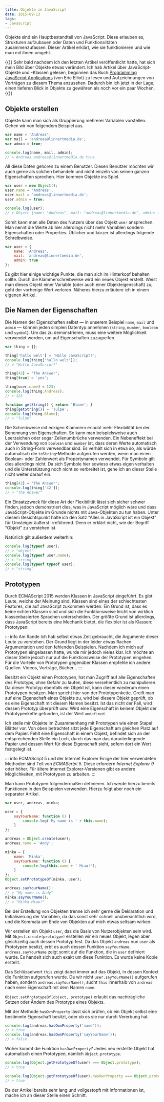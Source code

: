```yaml
---
title: Objekte in JavaScript
date: 2015-09-13
tags:
- JavaScript
---
```


Objekte sind ein Hauptbestandteil von JavaScript. Diese erlauben es, Strukturen aufzubauen oder Daten und Funktionalitäten zusammenzufassen. Dieser Artikel erklärt, wie sie funktionieren und wie man mit ihnen umgeht.

{{<info title="Vorwort">}}
Sehr bald nachdem ich den letzten Artikel veröffentlicht hatte, hat sich mein Bild über Objekte etwas verändert. Ich hab Artikel über JavaScript-Objekte und -Klassen gelesen, begonnen das Buch [Programming JavaScript Applications](http://chimera.labs.oreilly.com/books/1234000000262) (von Eric Elliot) zu lesen und Aufzeichnungen von Vorträgen zu diesem Thema anzusehen. Dadurch bin ich jetzt in der Lage, einen tieferen Blick in Objekte zu gewähren als noch vor ein paar Wochen.
{{</info>}}

## Objekte erstellen

Objekte kann man sich als Gruppierung mehrerer Variablen vorstellen. Gehen wir von folgendem Beispiel aus.

``` js
var name = 'Andreas';
var mail = 'andreas@linnertmedia.de';
var admin = true;

console.log(name, mail, admin);
// > Andreas andreas@linnertmedia.de true
```

All diese Daten gehören zu einem Benutzer. Diesen Benutzer möchten wir auch gerne als solchen behandeln und nicht einzeln von seinen ganzen Eigenschaften sprechen. Hier kommen Objekte ins Spiel.

``` js
var user = new Object();
user.name = 'Andreas';
user.mail = 'andreas@linnertmedia.de';
user.admin = true;

console.log(user);
// > Object {name: "Andreas", mail: "andreas@linnertmedia.de", admin: true}
```

Somit kann man alle Daten des Nutzers über das Objekt `user` ansprechen. Man nennt die Werte ab hier allerdings nicht mehr Variablen sondern Eigenschaften oder Properties. Üblicher und kürzer ist allerdings folgende Schreibweise.

``` js
var user = {
    name: 'Andreas',
    mail: 'andreas@linnertmedia.de',
    admin: true
};
```

Es gibt hier einige wichtige Punkte, die man sich im Hinterkopf behalten sollte. Durch die Klammerschreibweise wird ein neues Objekt erstellt. Weist man dieses Objekt einer Variable (oder auch einer Objekteigenschaft) zu, geht der vorherige Wert verloren. Näheres hierzu erläutere ich in einem eigenen Artikel.

## Die Namen der Eigenschaften

Die Namen der Eigenschaften selbst — in unserem Beispiel `name`, `mail` und `admin` — können jeden simplen Datentyp annehmen (`string`, `number`, `boolean` und `symbol`). Um das zu demonstrieren, muss eine weitere Möglichkeit verwendet werden, um auf Eigenschaften zuzugreifen.

``` js
var thing = {};

thing['hallo welt'] = 'Hallo JavaScript!';
console.log(thing['hallo welt']);
// > "Hallo JavaScript!"

thing[42] = 'The Answer';
thing[true] = 'yes';

thing[user.name] = 123;
console.log(thing.Andreas);
// > 123

function getString() { return 'Blume'; }
thing[getString()] = 'Tulpe';
console.log(thing.Blume);
// > "Tulpe"
```

Die Schreibweise mit eckigen Klammern erlaubt mehr Flexibilität bei der Benennung von Eigenschaften. So kann man beispielsweise auch Leerzeichen oder sogar Zeilenumbrüche verwenden. Ein Nebeneffekt bei der Verwendung von `boolean` und `number` ist, dass deren Werte automatisch auch in String-Form verwendbar sind. Es verhält sich in etwa so, als würde automatisch die `toString`-Methode aufgerufen werden, wenn man einen Boolean- oder Zahlenwert als Propertynamen verwendet. Für Symbole gilt dies allerdings nicht. Da sich Symbole hier sowieso etwas eigen verhalten und die Unterstützung noch nicht so verbreitet ist, gehe ich an dieser Stelle nicht weiter darauf ein.

``` js
thing[42] = 'The Answer';
console.log(thing['42']);
// > "The Answer"
```

Ein Einsatzzweck für diese Art der Flexibilität lässt sich sicher schwer finden, jedoch demonstriert dies, was in JavaScript möglich wäre und dass JavaScript-Objekte im Grunde nichts mit Java-Objekten zu tun haben. Unter diesem Gesichtspunkt halte ich den Satz “Alles in JavaScript ist ein Objekt” für Umsteiger äußerst irreführend. Denn er erklärt nicht, wie der Begriff “Objekt” zu verstehen ist.

Natürlich gilt außerdem weiterhin:

``` js
console.log(typeof user);
// > "object"
console.log(typeof user.name);
// > "string"
console.log(typeof typeof user);
// > "string"
```

## Prototypen

Durch ECMAScript 2015 werden Klassen in JavaScript eingeführt. Es gibt Leute, welche der Meinung sind, Klassen sind eines der schlechtesten Features, die auf JavaScript zukommen werden. Ein Grund ist, dass es keine echten Klassen sind und sich die Funktionsweise leicht von wirklich klassenbasierten Sprachen unterscheiden. Der größte Grund ist allerdings, dass JavaScript bereits eine Mechanik bietet, die flexibler ist als Klassen: Prototypen.

::: info Am Rande
Ich hab selbst etwas Zeit gebraucht, die Argumente dieser Leute zu verstehen. Der Grund liegt in der leider etwas flachen Argumentation und den fehlenden Beispielen. Nachdem ich mich auf Prototypen eingelassen hatte, wurde mir jedoch vieles klar. Ich möchte an dieser Stelle jedoch nur auf die Funktionsweise der Prototypen eingehen. Für die Vorteile von Prototypen gegenüber Klassen empfehle ich andere Quellen. Videos, Vorträge, Bücher…
:::

Besitzt ein Objekt einen Prototypen, hat man Zugriff auf alle Eigenschaften des Prototyps, ohne Gefahr zu laufen, diese versehentlich zu manipulieren. Da dieser Prototyp ebenfalls ein Objekt ist, kann dieser wiederum einen Prototypen besitzen. Man spricht hier von der Prototypenkette. Greift man auf eine Eigenschaft eines Objekts zu, wird bei diesem Objekt geprüft, ob es eine Eigenschaft mit diesem Namen besitzt. Ist das nicht der Fall, wird dessen Prototyp überprüft usw. Wird eine Eigenschaft in keinem Objekt der Prototypenkette gefunden, ist der Wert `undefined`.

Ich stelle mir Objekte im Zusammenhang mit Prototypen wie einen Stapel Blätter vor. Von oben betrachtet sitzt jede Eigenschaft am gleichen Platz auf dem Papier. Fehlt eine Eigenschaft in einem Objekt, befindet sich an der entsprechenden Stelle ein Loch, durch das man das darunterliegende Papier und dessen Wert für diese Eigenschaft sieht, sofern dort ein Wert festgelegt ist.

::: info ECMAScript 5 und der Internet Explorer
Einige der hier verwendeten Methoden sind Teil von *ECMAScript 5*. Diese erfordern *Internet Explorer 9* oder höher. Für ältere Internet Explorer-Versionen gibt es andere Möglichkeiten, mit Prototypen zu arbeiten.
:::

Man kann Prototypen folgendermaßen definieren. Ich werde hierzu bereits Funktionen in den Beispielen verwenden. Hierzu folgt aber noch ein separater Artikel.

``` js
var user, andreas, minka;

user = {
    sayYourName: function () {
        console.log('My name is ' + this.name);
    }
};

andreas = Object.create(user);
andreas.name = 'Andy';

minka = {
    name: 'Minka',
    sayYourName: function () {
        console.log(this.name + ' Miau!');
    }
};
Object.setPrototypeOf(minka, user);

andreas.sayYourName();
// > "My name is Andy"
minka.sayYourName();
// > "Minka Miau!"
```

Bei der Erstellung von Objekten trenne ich sehr gerne die Deklaration und Initialisierung der Variablen, da das sonst sehr schnell unübersichtlich wird, und die Kommata am Ende von Objekten auf mich etwas seltsam wirken.

Wir erstellen ein Objekt `user`, das die Basis von Nutzerobjekten sein wird. Mit `Object.create(prototype)` erstellen wir ein neues Objekt, legen aber gleichzeitig auch dessen Prototyp fest. Da das Objekt `andreas` nun `user` als Prototypen besitzt, erbt es auch dessen Funktion `sayYourName`. `andreas.sayYourName` zeigt somit auf die Funktion, die in `user` definiert wurde. Es handelt sich auch exakt um diese Funktion. Es wurde keine Kopie erstellt.

Das Schlüsselwort `this` zeigt dabei immer auf das Objekt, in dessen Kontext die Funktion aufgerufen wurde. Da wir nicht `user.sayYourName()` aufgerufen haben, sondern `andreas.sayYourName()`, sucht `this` innerhalb von `andreas` nach einer Eigenschaft mit dem Namen `name`.

`Object.setPrototypeOf(object, prototype)` erlaubt das nachträgliche Setzen oder Ändern des Prototyps eines Objekts.

Mit der Methode `hasOwnProperty` lässt sich prüfen, ob ein Objekt selbst eine bestimmte Eigenschaft besitzt, oder ob es sie nur durch Vererbung hat.

``` js
console.log(andreas.hasOwnProperty('name'));
// > true
console.log(andreas.hasOwnProperty('sayYourName'));
// > false
```

Woher kommt die Funktion `hasOwnProperty`? Jedes neu erstellte Objekt hat automatisch einen Prototypen, nämlich `Object.prototype`.

``` js
console.log(Object.getPrototypeOf(user) === Object.prototype);
// > true

console.log(Object.getPrototypeOf(user).hasOwnProperty === Object.prototype.hasOwnProperty);
// > true
```

Da der Artikel bereits sehr lang und vollgestopft mit Informationen ist, mache ich an dieser Stelle einen Schnitt.